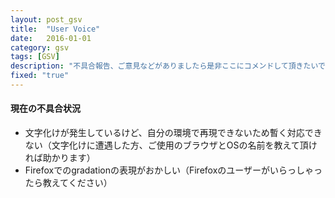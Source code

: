 ```yaml
---
layout: post_gsv
title:  "User Voice"
date:   2016-01-01
category: gsv
tags: [GSV]
description: "不具合報告、ご意見などがありましたら是非ここにコメンドして頂きたいです"
fixed: "true"
---
```

#### 現在の不具合状況

* 文字化けが発生しているけど、自分の環境で再現できないため暫く対応できない（文字化けに遭遇した方、ご使用のブラウザとOSの名前を教えて頂ければ助かります）
* Firefoxでのgradationの表現がおかしい（Firefoxのユーザーがいらっしゃったら教えてください）